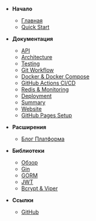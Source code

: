 - **Начало**
  - [Главная](/)
  - [Quick Start](QUICKSTART.md)

- **Документация**
  - [API](API.md)
  - [Architecture](ARCHITECTURE.md)
  - [Testing](TESTING.md)
  - [Git Workflow](GIT_WORKFLOW.md)
  - [Docker & Docker Compose](DOCKER.md)
  - [GitHub Actions CI/CD](GITHUB_ACTIONS.md)
  - [Redis & Monitoring](REDIS_MONITORING.md)
  - [Deployment](DEPLOY.md)
  - [Summary](PROJECT_SUMMARY.md)
  - [Website](WEBSITE.md)
  - [GitHub Pages Setup](GITHUB_PAGES_SETUP.md)

- **Расширения**
  - [Блог Платформа](EXTEND_TO_BLOG.md)

- **Библиотеки**
  - [Обзор](libraries/README.md)
  - [Gin](libraries/GIN.md)
  - [GORM](libraries/GORM.md)
  - [JWT](libraries/JWT.md)
  - [Bcrypt & Viper](libraries/BCRYPT_VIPER.md)

- **Ссылки**
  - [GitHub](https://github.com/AlexRodving/advanced-user-api)

